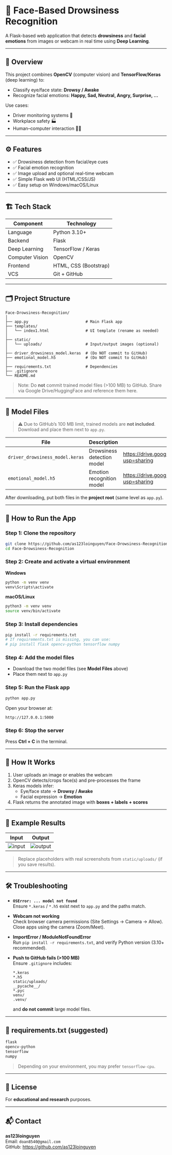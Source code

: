 # 🧠 Face-Based Drowsiness Recognition

A Flask-based web application that detects **drowsiness** and **facial emotions** from images or webcam in real time using **Deep Learning**.

---

## 📸 Overview

This project combines **OpenCV** (computer vision) and **TensorFlow/Keras** (deep learning) to:
- Classify eye/face state: **Drowsy / Awake**
- Recognize facial emotions: **Happy, Sad, Neutral, Angry, Surprise, …**

Use cases:
- Driver monitoring systems 🚗  
- Workplace safety 🏭  
- Human–computer interaction 🧑‍💻

---

## ⚙️ Features

- ✅ Drowsiness detection from facial/eye cues  
- ✅ Facial emotion recognition  
- ✅ Image upload and optional real-time webcam  
- ✅ Simple Flask web UI (HTML/CSS/JS)  
- ✅ Easy setup on Windows/macOS/Linux

---

## 🏗️ Tech Stack

| Component | Technology |
|---|---|
| Language | Python 3.10+ |
| Backend | Flask |
| Deep Learning | TensorFlow / Keras |
| Computer Vision | OpenCV |
| Frontend | HTML, CSS (Bootstrap) |
| VCS | Git + GitHub |

---

## 🗂️ Project Structure
```
Face-Drowsiness-Recognition/
│
├── app.py                         # Main Flask app
├── templates/
│   └── index1.html                # UI template (rename as needed)
│
├── static/
│   └── uploads/                   # Input/output images (optional)
│
├── driver_drowsiness_model.keras  # (Do NOT commit to GitHub)
├── emotional_model.h5             # (Do NOT commit to GitHub)
│
├── requirements.txt               # Dependencies
├── .gitignore
└── README.md
```

> Note: Do **not** commit trained model files (>100 MB) to GitHub. Share via Google Drive/HuggingFace and reference them here.

---

## 🧠 Model Files

> ⚠️ Due to GitHub’s 100 MB limit, trained models are **not included**. Download and place them next to `app.py`.

| File | Description | Download Link |
|---|---|---|
| `driver_drowsiness_model.keras` | Drowsiness detection model | https://drive.google.com/file/d/1tPQBZZKzcxYON1p3z5SCcgvq1LUXMPMW/view?usp=sharing |
| `emotional_model.h5` | Emotion recognition model | https://drive.google.com/file/d/1Ob0sy18c9GsxzSwTtgoHk8X63H8LzC78/view?usp=sharing |

After downloading, put both files in the **project root** (same level as `app.py`).

---

## 🚀 How to Run the App

### Step 1: Clone the repository
```bash
git clone https://github.com/as123loinguyen/Face-Drowsiness-Recognition.git
cd Face-Drowsiness-Recognition
```

### Step 2: Create and activate a virtual environment

**Windows**
```bash
python -m venv venv
venv\Scripts\activate
```

**macOS/Linux**
```bash
python3 -m venv venv
source venv/bin/activate
```

### Step 3: Install dependencies
```bash
pip install -r requirements.txt
# If requirements.txt is missing, you can use:
# pip install flask opencv-python tensorflow numpy
```

### Step 4: Add the model files
- Download the two model files (see **Model Files** above)  
- Place them next to `app.py`

### Step 5: Run the Flask app
```bash
python app.py
```

Open your browser at:
```
http://127.0.0.1:5000
```

### Step 6: Stop the server
Press **Ctrl + C** in the terminal.

---

## 🧩 How It Works

1. User uploads an image or enables the webcam  
2. OpenCV detects/crops face(s) and pre-processes the frame  
3. Keras models infer:
   - Eye/face state → **Drowsy / Awake**  
   - Facial expression → **Emotion**  
4. Flask returns the annotated image with **boxes + labels + scores**

---

## 🧪 Example Results

| Input | Output |
|---|---|
| ![input](https://via.placeholder.com/220x150?text=Input) | ![output](https://via.placeholder.com/220x150?text=Drowsy+%7C+Happy) |

> Replace placeholders with real screenshots from `static/uploads/` (if you save results).

---

## 🛠️ Troubleshooting

- **`OSError: ... model not found`**  
  Ensure `*.keras` / `*.h5` exist next to `app.py` and the paths match.

- **Webcam not working**  
  Check browser camera permissions (Site Settings → Camera → Allow). Close apps using the camera (Zoom/Meet).

- **ImportError / ModuleNotFoundError**  
  Run `pip install -r requirements.txt`, and verify Python version (3.10+ recommended).

- **Push to GitHub fails (>100 MB)**  
  Ensure `.gitignore` includes:
  ```
  *.keras
  *.h5
  static/uploads/
  __pycache__/
  *.pyc
  venv/
  .venv/
  ```
  and **do not commit** large model files.

---

## 📄 requirements.txt (suggested)

```txt
flask
opencv-python
tensorflow
numpy
```

> Depending on your environment, you may prefer `tensorflow-cpu`.

---

## 🧾 License

For **educational and research** purposes.

---

## 📬 Contact

**as123loinguyen**  
Email: `doan8540@gmail.com`  
GitHub: https://github.com/as123loinguyen
